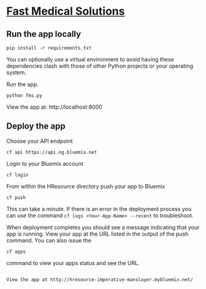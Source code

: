 # [Fast Medical Solutions](http://hresource-imperative-manslayer.mybluemix.net/)

## Run the app locally
```
pip install -r requirements.txt
```
You can optionally use a virtual environment to avoid having these dependencies clash with those of other Python projects or your operating system.

Run the app.
```
python fms.py
```

 View the app at: http://localhost:8000

## Deploy the app

Choose your API endpoint
   ```
cf api https://api.ng.bluemix.net
   ```
Login to your Bluemix account
  ```
cf login
  ```
From within the HResource directory push your app to Bluemix
  ```
cf push
  ```

This can take a minute. If there is an error in the deployment process you can use the command `cf logs <Your-App-Name> --recent` to troubleshoot.

When deployment completes you should see a message indicating that your app is running.  View your app at the URL listed in the output of the push command.  You can also issue the
```
cf apps
```
command to view your apps status and see the URL.

```

View the app at http://hresource-imperative-manslayer.mybluemix.net/
